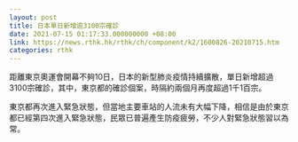```yaml
---
layout: post
title: 日本單日新增逾3100宗確診
date: 2021-07-15 01:17:33.000000000 +08:00
link: https://news.rthk.hk/rthk/ch/component/k2/1600826-20210715.htm
categories: rthk
---
```


距離東京奧運會開幕不夠10日，日本的新型肺炎疫情持續擴散，單日新增超過3100宗確診，其中，東京都的確診個案，時隔約兩個月再度超過1千1百宗。

東京都再次進入緊急狀態，但當地主要車站的人流未有大幅下降，相信是由於東京都已經第四次進入緊急狀態，民眾已普遍產生防疫疲勞，不少人對緊急狀態習以為常。
